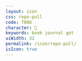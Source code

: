 ```yaml
---
layout: icon
css: repo-pull
code: f006
character: 
keywords: book journal get
uiWidth: 32
permalink: /icon/repo-pull/
isIcon: true
---
```

